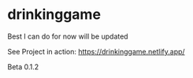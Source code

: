 # drinkinggame
Best I can do for now will be updated

See Project in action: https://drinkinggame.netlify.app/

Beta 0.1.2